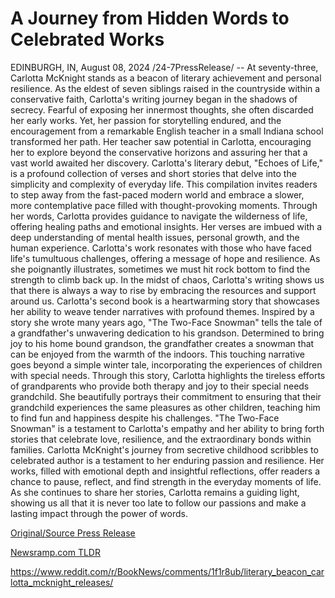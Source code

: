 # A Journey from Hidden Words to Celebrated Works

EDINBURGH, IN, August 08, 2024 /24-7PressRelease/ -- At seventy-three, Carlotta McKnight stands as a beacon of literary achievement and personal resilience. As the eldest of seven siblings raised in the countryside within a conservative faith, Carlotta's writing journey began in the shadows of secrecy. Fearful of exposing her innermost thoughts, she often discarded her early works. Yet, her passion for storytelling endured, and the encouragement from a remarkable English teacher in a small Indiana school transformed her path. Her teacher saw potential in Carlotta, encouraging her to explore beyond the conservative horizons and assuring her that a vast world awaited her discovery.  Carlotta's literary debut, "Echoes of Life," is a profound collection of verses and short stories that delve into the simplicity and complexity of everyday life. This compilation invites readers to step away from the fast-paced modern world and embrace a slower, more contemplative pace filled with thought-provoking moments. Through her words, Carlotta provides guidance to navigate the wilderness of life, offering healing paths and emotional insights.  Her verses are imbued with a deep understanding of mental health issues, personal growth, and the human experience. Carlotta's work resonates with those who have faced life's tumultuous challenges, offering a message of hope and resilience. As she poignantly illustrates, sometimes we must hit rock bottom to find the strength to climb back up. In the midst of chaos, Carlotta's writing shows us that there is always a way to rise by embracing the resources and support around us.  Carlotta's second book is a heartwarming story that showcases her ability to weave tender narratives with profound themes. Inspired by a story she wrote many years ago, "The Two-Face Snowman" tells the tale of a grandfather's unwavering dedication to his grandson. Determined to bring joy to his home bound grandson, the grandfather creates a snowman that can be enjoyed from the warmth of the indoors. This touching narrative goes beyond a simple winter tale, incorporating the experiences of children with special needs.  Through this story, Carlotta highlights the tireless efforts of grandparents who provide both therapy and joy to their special needs grandchild. She beautifully portrays their commitment to ensuring that their grandchild experiences the same pleasures as other children, teaching him to find fun and happiness despite his challenges. "The Two-Face Snowman" is a testament to Carlotta's empathy and her ability to bring forth stories that celebrate love, resilience, and the extraordinary bonds within families.  Carlotta McKnight's journey from secretive childhood scribbles to celebrated author is a testament to her enduring passion and resilience. Her works, filled with emotional depth and insightful reflections, offer readers a chance to pause, reflect, and find strength in the everyday moments of life. As she continues to share her stories, Carlotta remains a guiding light, showing us all that it is never too late to follow our passions and make a lasting impact through the power of words. 

[Original/Source Press Release](https://www.24-7pressrelease.com/press-release/513158/a-journey-from-hidden-words-to-celebrated-works)
                    

[Newsramp.com TLDR](None) 

https://www.reddit.com/r/BookNews/comments/1f1r8ub/literary_beacon_carlotta_mcknight_releases/